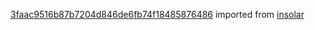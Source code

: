 [3faac9516b87b7204d846de6fb74f18485876486](https://github.com/insolar/insolar/commit/3faac9516b87b7204d846de6fb74f18485876486) imported from [insolar](https://github.com/insolar/insolar)
